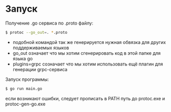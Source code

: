 
# Запуск

Получение .go сервиса по .proto файлу:

```sh
$ protoc --go_out=. *.proto
```
* подобной командой так же генерируется нужная обвязка для других поддерживаемых языков
* go_out означает что мы хотим сгенерировать код в этой папке для языка go
* plugins=grpc созначает что мы хотим использовать ещё плагин для генерации grpc-сервиса

Запуск программы:

```sh
$ go run main.go
```


если возникают ошибки, следует прописать в PATH путь до protoc.exe и protoc-gen-go.exe 